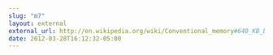```yaml
---
slug: "m7"
layout: external
external_url: http://en.wikipedia.org/wiki/Conventional_memory#640_KB_barrier
date: 2012-03-28T16:12:32-05:00
---
```


